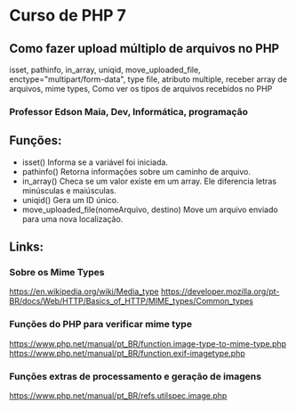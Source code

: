 # Curso de PHP 7
## Como fazer upload múltiplo de arquivos no PHP

isset, pathinfo, in_array, uniqid, move_uploaded_file, enctype="multipart/form-data", type file, atributo multiple, receber array de arquivos, mime types, Como ver os tipos de arquivos recebidos no PHP

### Professor Edson Maia, Dev, Informática, programação

## Funções:
* isset()    Informa se a variável foi iniciada.
* pathinfo() Retorna informações sobre um caminho de arquivo.
* in_array() Checa se um valor existe em um array. Ele diferencia letras minúsculas e maiúsculas.
* uniqid()   Gera um ID único.
* move_uploaded_file(nomeArquivo, destino) Move um arquivo enviado para uma nova localização.

## Links:
### Sobre os Mime Types
<https://en.wikipedia.org/wiki/Media_type>
<https://developer.mozilla.org/pt-BR/docs/Web/HTTP/Basics_of_HTTP/MIME_types/Common_types>

### Funções do PHP para verificar mime type
<https://www.php.net/manual/pt_BR/function.image-type-to-mime-type.php>
<https://www.php.net/manual/pt_BR/function.exif-imagetype.php>

### Funções extras de processamento e geração de imagens
<https://www.php.net/manual/pt_BR/refs.utilspec.image.php>
